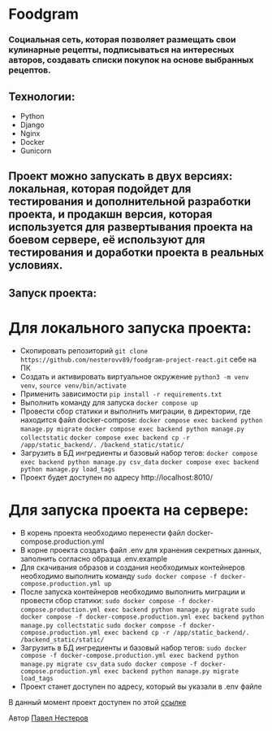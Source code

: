 # Foodgram

### Социальная сеть, которая позволяет размещать свои кулинарные рецепты, подписываться на интересных авторов, создавать списки покупок на основе выбранных рецептов.

## Технологии:
* Python
* Django
* Nginx
* Docker
* Gunicorn


## Проект можно запускать в двух версиях: локальная, которая подойдет для тестирования и дополнительной разработки проекта, и продакшн версия, которая используется для развертывания проекта на боевом сервере, её используют для тестирования и доработки проекта в реальных условиях.

## Запуск проекта:

# Для локального запуска проекта:
- Скопировать репозиторий `git clone https://github.com/nesterovv89/foodgram-project-react.git` себе на ПК
- Создать и активировать виртуальное окружение `python3 -m venv venv`, `source venv/bin/activate`
- Применить зависимости `pip install -r requirements.txt`
- Выполнить команду для запуска `docker compose up`
- Провести сбор статики и выполнить миграции, в директории, где находится файл docker-compose:
`docker compose exec backend python manage.py migrate`
`docker compose exec backend python manage.py collectstatic`
`docker compose exec backend cp -r /app/static_backend/. /backend_static/static/`
- Загрузить в БД ингредиенты и базовый набор тегов:
`docker compose exec backend python manage.py csv_data`
`docker compose exec backend python manage.py load_tags`
- Проект будет доступен по адресу http://localhost:8010/

# Для запуска проекта на сервере:
- В корень проекта необходимо перенести файл docker-compose.production.yml
- В корне проекта создать файл .env для хранения секретных данных, заполнить согласно образца .env.example
- Для скачивания образов и создания необходимых контейнеров необходимо выполнить команду `sudo docker compose -f docker-compose.production.yml up`
- После запуска контейнеров необходимо выполнить миграции и провести сбор статики:
`sudo docker compose -f docker-compose.production.yml exec backend python manage.py migrate`
`sudo docker compose -f docker-compose.production.yml exec backend python manage.py collectstatic`
`sudo docker compose -f docker-compose.production.yml exec backend cp -r /app/static_backend/. /backend_static/static/`
- Загрузить в БД ингредиенты и базовый набор тегов:
`sudo docker compose -f docker-compose.production.yml exec backend python manage.py migrate csv_data`
`sudo docker compose -f docker-compose.production.yml exec backend python manage.py migrate load_tags`
- Проект станет доступен по адресу, который вы указали в .env файле


В данный момент проект доступен по этой [ссылке](https://food-gram0.ddns.net)

Автор [Павел Нестеров](https://github.com/nesterovv89)  

